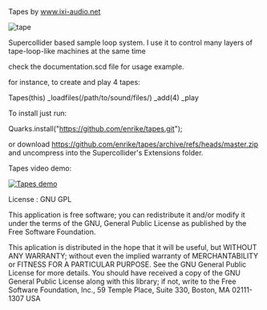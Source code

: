 Tapes by www.ixi-audio.net

![tape](https://github.com/enrike/tapes/blob/master/tape.png)

Supercollider based sample loop system. I use it to control many layers of tape-loop-like machines at the same time

check the documentation.scd file for usage example.

for instance, to create and play 4 tapes:

Tapes(this)
_loadfiles(/path/to/sound/files/)
_add(4)
_play


To install just run:

Quarks.install("https://github.com/enrike/tapes.git");

or download https://github.com/enrike/tapes/archive/refs/heads/master.zip and uncompress into the Supercollider's Extensions folder.

Tapes video demo:

[![Tapes demo](https://i9.ytimg.com/vi_webp/JTLaD4jMjrI/mqdefault.webp?sqp=CMzpk5oG&rs=AOn4CLBoaVZKE6wN8CwPZ2JNe3Q7QOoDVw)](https://youtu.be/JTLaD4jMjrI)


License : GNU GPL

This application is free software; you can redistribute it and/or modify it under the terms of the GNU, General Public License as published by the Free Software Foundation.

This aplication is distributed in the hope that it will be useful, but WITHOUT ANY WARRANTY; without even the implied warranty of MERCHANTABILITY or FITNESS FOR A PARTICULAR PURPOSE. See the GNU General Public License for more details. You should have received a copy of the GNU General Public License along with this library; if not, write to the Free Software Foundation, Inc., 59 Temple Place, Suite 330, Boston, MA 02111-1307 USA

